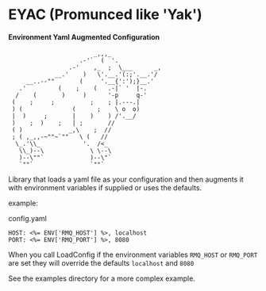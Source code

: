 # EYAC (Promunced like 'Yak')
#### Environment Yaml Augmented Configuration

                            _,,,_
                        .-'`  (  '.
                     .-'    ,_  ;  \___      _,
                 __.'    )   \'.__.'(:;'.__.'/
         __..--""       (     '.__{':');}__.'
       .'         (    ;    (   .-|` '  |-.
      /    (       )     )      '-p     q-'
     (    ;     ;          ;    ; |.---.|
     ) (              (      ;    \ o  o)
     |  )     ;       |    )    ) /'.__/
     )    ;  )    ;   | ;       //
     ( )             _,\    ;  //
     ; ( ,_,,-~""~`""   \ (   //
      \_.'\\_            '.  /<_
       \\_)--\             \ \--\
       )--\""`             )--\"`
       `""`                `""`

Library that loads a yaml file as your configuration and then augments it with environment variables if supplied or uses the defaults.

example:

config.yaml
```
HOST: <%= ENV['RMQ_HOST'] %>, localhost
PORT: <%= ENV['RMQ_PORT'] %>, 8080
```
When you call LoadConfig if the environment variables `RMQ_HOST` or `RMQ_PORT` are set they will override the defaults `localhost` and `8080`

See the examples directory for a more complex example.
